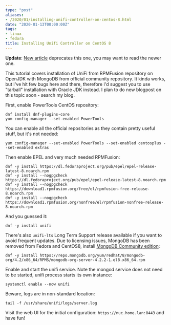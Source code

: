 ```yaml
---
type: "post"
aliases:
- /2020/01/installing-unifi-controller-on-centos-8.html
date: "2020-01-13T00:00:00Z"
tags:
- linux
- fedora
title: Installing Unifi Controller on CentOS 8
---
```


**Update**: [New article](/posts/2024/unifi-controller-in-fedora-centos-rhel) deprecates this one, you may want to read the newer one.

This tutorial covers installation of UniFi from RPMFusion repository on OpenJDK
with MongoDB from official community repository. It kinda works, but I've hit
few bugs here and there, therefore I'd suggest you to use "tarball"
installation with Oracle JDK instead. I plan to do new blogpost on this topic
soon - search my blog.

First, enable PowerTools CentOS repository:

    dnf install dnf-plugins-core
    yum config-manager --set-enabled PowerTools

You can enable all the official repositories as they contain pretty useful
stuff, but it's not needed:

    yum config-manager --set-enabled PowerTools --set-enabled centosplus --set-enabled extras

Then enable EPEL and very much needed RPMFusion:

    dnf -y install https://dl.fedoraproject.org/pub/epel/epel-release-latest-8.noarch.rpm
    dnf -y install --nogpgcheck https://dl.fedoraproject.org/pub/epel/epel-release-latest-8.noarch.rpm
    dnf -y install --nogpgcheck https://download1.rpmfusion.org/free/el/rpmfusion-free-release-8.noarch.rpm
    dnf -y install --nogpgcheck https://download1.rpmfusion.org/nonfree/el/rpmfusion-nonfree-release-8.noarch.rpm

And you guessed it:

    dnf -y install unifi

There's also `unifi-lts` Long Term Support release available if you want to
avoid frequent updates. Due to licensing issues, MongoDB has been removed from
Fedora and CentOS8, install [MongoDB Community
edition](https://www.mongodb.com/download-center/community):

    dnf -y install https://repo.mongodb.org/yum/redhat/8/mongodb-org/4.2/x86_64/RPMS/mongodb-org-server-4.2.2-1.el8.x86_64.rpm

Enable and start the unifi service. Note the mongod service does not need to be started, unifi process starts its own instance:

    systemctl enable --now unifi

Beware, logs are in non-standard location:

    tail -f /usr/share/unifi/logs/server.log

Visit the web UI for the initial configuration: `https://nuc.home.lan:8443` and
have fun!

